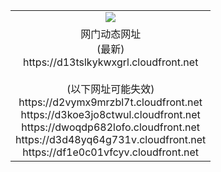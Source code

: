 ﻿<table>
  <tr></tr>
  <tr><td colspan=2 align=center><img src="https://d13tslkykwxgrl.cloudfront.net/Up/oGate.jpg" /></td></tr>
  <tr><td colspan=2 align=center>网门动态网址<br/>(最新)
<br>https://d13tslkykwxgrl.cloudfront.net
<br/><br/>(以下网址可能失效)
<br>https://d2vymx9mrzbl7t.cloudfront.net
<br>https://d3koe3jo8ctwul.cloudfront.net
<br>https://dwoqdp682lofo.cloudfront.net
<br>https://d3d48yq64g731v.cloudfront.net
<br>https://df1e0c01vfcyv.cloudfront.net
    </td>
  </tr>
</table>
